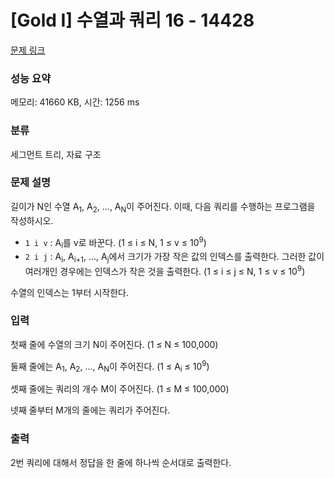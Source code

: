 # [Gold I] 수열과 쿼리 16 - 14428 

[문제 링크](https://www.acmicpc.net/problem/14428) 

### 성능 요약

메모리: 41660 KB, 시간: 1256 ms

### 분류

세그먼트 트리, 자료 구조

### 문제 설명

<p>길이가 N인 수열 A<sub>1</sub>, A<sub>2</sub>, ..., A<sub>N</sub>이 주어진다. 이때, 다음 쿼리를 수행하는 프로그램을 작성하시오.</p>

<ul>
	<li><code>1 i v</code> : A<sub>i</sub>를 v로 바꾼다. (1 ≤ i ≤ N, 1 ≤ v ≤ 10<sup>9</sup>)</li>
	<li><code>2 i j</code> : A<sub>i</sub>, A<sub>i+1</sub>, ..., A<sub>j</sub>에서 크기가 가장 작은 값의 인덱스를 출력한다. 그러한 값이 여러개인 경우에는 인덱스가 작은 것을 출력한다. (1 ≤ i ≤ j <span style="display: none;"> </span>≤ N, 1 ≤ v ≤ 10<sup>9</sup>)</li>
</ul>

<p>수열의 인덱스는 1부터 시작한다.<span style="display: none;"> </span></p>

### 입력 

 <p>첫째 줄에 수열의 크기 N이 주어진다. (1 ≤ N ≤ 100,000)</p>

<p>둘째 줄에는 A<sub>1</sub>, A<sub>2</sub>, ..., A<sub>N</sub>이 주어진다. (1 ≤ A<sub>i</sub> ≤ 10<sup>9</sup>)</p>

<p>셋째 줄에는 쿼리의 개수 M이 주어진다. (1 ≤ M ≤ 100,000)</p>

<p>넷째 줄부터 M개의 줄에는 쿼리가 주어진다.</p>

### 출력 

 <p>2번 쿼리에 대해서 정답을 한 줄에 하나씩 순서대로 출력한다.</p>

